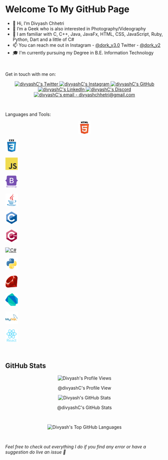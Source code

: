 # Welcome To My GitHub Page #

- 👋 Hi, I’m Divyash Chhetri
- 👀 I’m a Geek who is also interested in Photography/Videography
- 🌱 I am familiar with C, C++, Java, JavaFx, HTML, CSS, JavaScript, Ruby, Python, Dart and a little of C#
- 📫 You can reach me out in Instagram - [@dork_v3.0](https://www.instagram.com/dork_v3.0) Twitter - [@dork_v2](https://www.twitter.com/dork_v2)
- 🎓 I'm currently pursuing my Degree in B.E. Information Technology

<br />

Get in touch with me on: 

<p align="center">
 <a href="https://twitter.com/dork_v2" target="_blank">
  <img src="https://img.shields.io/badge/Twitter-1DA1F2?style=for-the-badge&logo=twitter&logoColor=white" alt="divyashC's Twitter" />     
 </a>
 <a href="https://www.instagram.com/dork_v3.0/" target="_blank">
  <img src="https://img.shields.io/badge/Instagram-E4405F?style=for-the-badge&logo=instagram&logoColor=white" alt="divyashC's Instagram" />    
 </a>
 <a href="https://github.com/divyashC/" target="_blank">
  <img src="https://img.shields.io/badge/GitHub-171515?style=for-the-badge&logo=github&logoColor=white" alt="divyashC's GitHub" />    
 </a>
 <a href="https://www.linkedin.com/in/divyash-c-b72a58127/" target="_blank">
  <img src="https://img.shields.io/badge/linkedIn-0072b1?style=for-the-badge&logo=linkedin&logoColor=white" alt="divyashC's LinkedIn" />    
 </a>
 <a href="https://discord.com/users/Dork#0448" target="_blank">
  <img src="https://img.shields.io/badge/discord-7289DA?style=for-the-badge&logo=Discord&logoColor=white" alt="divyashC's Discord" />    
 </a>
 <a href="mailto:divyashchhetri@gmail.com" target="_blank">
  <img src="https://img.shields.io/badge/email-3357C0?style=for-the-badge&logo=gmail&logoColor=white" alt="divyashC's email - divyashchhetri@gmail.com" />    
 </a>
</p>

<br/>

Languages and Tools: 

<p align="center">
 <a href="https://developer.mozilla.org/en-US/docs/Web/HTML" target="_blank"> <img
         src="https://raw.githubusercontent.com/devicons/devicon/master/icons/html5/html5-original-wordmark.svg"
         alt="HTML" width="40" height="40" /> </a>

 <a href="https://developer.mozilla.org/en-US/docs/Web/CSS" target="_blank"> <img
         src="https://raw.githubusercontent.com/devicons/devicon/master/icons/css3/css3-original-wordmark.svg" alt="CSS"
         width="40" height="40" /> 
 </a>

 <a href="https://developer.mozilla.org/en-US/docs/Web/JavaScript" target="_blank"> <img
         src="https://raw.githubusercontent.com/devicons/devicon/master/icons/javascript/javascript-original.svg"
         alt="JavaScript" width="40" height="40" /> 
 </a>

 <a href="https://getbootstrap.com" target="_blank">
     <img src="https://raw.githubusercontent.com/devicons/devicon/master/icons/bootstrap/bootstrap-plain-wordmark.svg"
         alt="Bootstrap" width="40" height="40" />
 </a>

 <a href="https://www.java.com" target="_blank"> <img
         src="https://raw.githubusercontent.com/devicons/devicon/master/icons/java/java-original.svg" alt="java"
         width="40" height="40" /> 
 </a>

 <a href="https://www.cprogramming.com/" target="_blank"> <img
         src="https://raw.githubusercontent.com/devicons/devicon/master/icons/c/c-original.svg" alt="C" width="40"
         height="40" /> 
 </a>

 <a href="https://docs.microsoft.com/en-us/cpp/?view=msvc-170" target="_blank"> <img
         src="https://github.com/devicons/devicon/blob/master/icons/cplusplus/cplusplus-original.svg" alt="C++"
         width="40" height="40" /> 
 </a>

 <a href="https://docs.microsoft.com/en-us/dotnet/csharp/" target="_blank"> <img
         src="https://github.com/devicons/devicon/tree/master/icons/csharp" alt="C#" width="40" height="40" /> 
 </a>

 <a href="https://www.python.org" target="_blank"> <img
         src="https://raw.githubusercontent.com/devicons/devicon/master/icons/python/python-original.svg" alt="Python"
         width="40" height="40" /> 
 </a>

 <a href="https://ruby-doc.org/" target="_blank"> <img
         src="https://github.com/devicons/devicon/blob/master/icons/ruby/ruby-original.svg" alt="Ruby" width="40"
         height="40" /> 
 </a>

 <a href="https://dart.dev/guides" target="_blank">
     <img src="https://github.com/devicons/devicon/blob/master/icons/dart/dart-original.svg" alt="Dart" width="40"
         height="40" />
 </a>

 <a href="https://www.mysql.com/" target="_blank"> <img
         src="https://raw.githubusercontent.com/devicons/devicon/master/icons/mysql/mysql-original-wordmark.svg"
         alt="mysql" width="40" height="40" /> 
 </a>

 <a href="https://reactjs.org/" target="_blank"> <img
         src="https://raw.githubusercontent.com/devicons/devicon/master/icons/react/react-original-wordmark.svg"
         alt="ReactJs" width="40" height="40" /> 
 </a>
</p>
 
 
<br/>
  
## GitHub Stats ##

<p align="center"> <img src="https://komarev.com/ghpvc/?username=divyashC&style=flat-square@color=yellow" alt="Divyash's Profile Views"/> </p>
<p align="center">@divyashC's Profile View</p>

<p align="center">
  <img src="https://github-readme-stats.vercel.app/api/?username=divyashC&show_icons=true&title_color=fff&icon_color=79ff97&text_color=9f9f9f&bg_color=151515" alt="Divyash's GitHub Stats" />
</p>
<p align="center">@divyashC's GitHub Stats</p>

<br/>

<p align="center">
  <img src="https://github-readme-stats.vercel.app/api/top-langs/?username=divyashC&hide=TeX&layout=compact&title_color=fff&icon_color=79ff97&text_color=9f9f9f&bg_color=151515" alt="Divyash's Top GitHub Languages" />
</p>

<br/>

*Feel free to check out everything I do  if you find any error or have a suggestion do live an issue 🚩*

<!-- [![image](https://img.shields.io/badge/Twitter-1DA1F2?style=for-the-badge&logo=twitter&logoColor=white)](https://twitter.com/dork_v2)
[![image](https://img.shields.io/badge/Instagram-E4405F?style=for-the-badge&logo=instagram&logoColor=white)](https://www.instagram.com/dork_v3.0/)
[![image](https://img.shields.io/badge/GitHub-171515?style=for-the-badge&logo=github&logoColor=white)](https://github.com/divyashC/)
[![image](https://img.shields.io/badge/linkedIn-0072b1?style=for-the-badge&logo=linkedin&logoColor=white)](https://www.linkedin.com/in/divyash-c-b72a58127/)
[![image](https://img.shields.io/badge/discord-7289DA?style=for-the-badge&logo=Discord&logoColor=white)](https://discord.com/users/Dork#0448)
[![image](https://img.shields.io/badge/email-3357C0?style=for-the-badge&logo=gmail&logoColor=white)](mailto:divyashchhetri@gmail.com) -->

<!-- 
![Github Stats](https://github-readme-stats.vercel.app/api?username=BTDeveloperCommunity&count_private=true&show_icons=true&include_all_commits=true)
![Top Langs](https://github-readme-stats.vercel.app/api/top-langs/?username=divyashC&hide=TeX&layout=compact) -->

<!---
divyashC/divyashC is a ✨ special ✨ repository because its `README.md` (this file) appears on your GitHub profile.
You can click the Preview link to take a look at your changes.
- 💞️ I’m looking to collaborate on ...
--->
